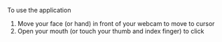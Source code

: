 To use the application
1. Move your face (or hand) in front of your webcam to move to cursor
2. Open your mouth (or touch your thumb and index finger) to click 
